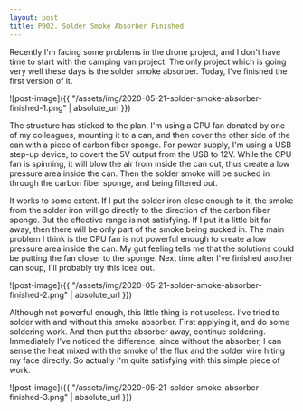 ```yaml
---
layout: post
title: P002. Solder Smoke Absorber Finished
---
```

Recently I'm facing some problems in the drone project, and I don't have time to start with the camping van project. The only project which is going very well these days is the solder smoke absorber. Today, I've finished the first version of it.

![post-image]({{ "/assets/img/2020-05-21-solder-smoke-absorber-finished-1.png" | absolute_url }})

The structure has sticked to the plan. I'm using a CPU fan donated by one of my colleagues, mounting it to a can, and then cover the other side of the can with a piece of carbon fiber sponge. For power supply, I'm using a USB step-up device, to covert the 5V output from the USB to 12V. While the CPU fan is spinning, it will blow the air from inside the can out, thus create a low pressure area inside the can. Then the solder smoke will be sucked in through the carbon fiber sponge, and being filtered out.

It works to some extent. If I put the solder iron close enough to it, the smoke from the solder iron will go directly to the direction of the carbon fiber sponge. But the effective range is not satisfying. If I put it a little bit far away, then there will be only part of the smoke being sucked in. The main problem I think is the CPU fan is not powerful enough to create a low pressure area inside the can. My gut feeling tells me that the solutions could be putting the fan closer to the sponge. Next time after I've finished another can soup, I'll probably try this idea out.

![post-image]({{ "/assets/img/2020-05-21-solder-smoke-absorber-finished-2.png" | absolute_url }})

Although not powerful enough, this little thing is not useless. I've tried to solder with and without this smoke absorber. First applying it, and do some soldering work. And then put the absorber away, continue soldering. Immediately I've noticed the difference, since without the absorber, I can sense the heat mixed with the smoke of the flux and the solder wire hiting my face directly. So actually I'm quite satisfying with this simple piece of work.

![post-image]({{ "/assets/img/2020-05-21-solder-smoke-absorber-finished-3.png" | absolute_url }})
